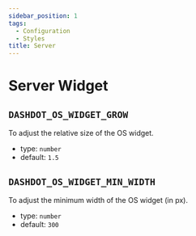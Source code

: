 ```yaml
---
sidebar_position: 1
tags:
  - Configuration
  - Styles
title: Server
---
```


<!-- markdownlint-disable -->

# Server Widget

<!-- markdownlint-enable -->

## `DASHDOT_OS_WIDGET_GROW`

To adjust the relative size of the OS widget.

- type: `number`
- default: `1.5`

## `DASHDOT_OS_WIDGET_MIN_WIDTH`

To adjust the minimum width of the OS widget (in px).

- type: `number`
- default: `300`
